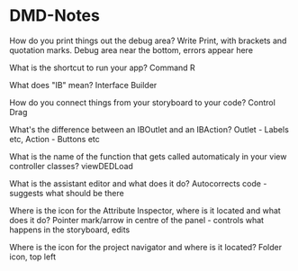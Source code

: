 # DMD-Notes
How do you print things out the debug area?
Write Print, with brackets and quotation marks. Debug area near the bottom, errors appear here

What is the shortcut to run your app?
Command R 

What does "IB" mean?
Interface Builder

How do you connect things from your storyboard to your code?
Control Drag

What's the difference between an IBOutlet and an IBAction?
Outlet - Labels etc, Action - Buttons etc

What is the name of the function that gets called automaticaly in your view controller classes?
viewDEDLoad

What is the assistant editor and what does it do?
Autocorrects code - suggests what should be there

Where is the icon for the Attribute Inspector, where is it located and what does it do?
Pointer mark/arrow in centre of the panel - controls what happens in the storyboard, edits 

Where is the icon for the project navigator and where is it located?
Folder icon, top left
